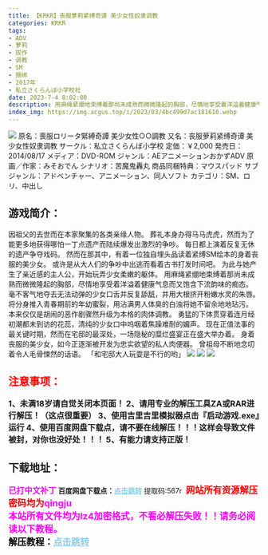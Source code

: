 ```yaml
---
title: 【KRKR】丧服萝莉紧缚奇谭 美少女性奴隶调教
categories: KRKR
tags:
- ADV
- 萝莉
- 拔作
- 调教
- SM
- 捆绑
- 2017年
- 私立さくらんぼ小学校社
date: 2023-7-4 8:02:00
description: 用麻绳紧绷地束缚着那尚未成熟而微微隆起的胸部，尽情地享受着洋溢着健康气息而又饱含下流韵味的痴态。毫不客气地夺去无法动弹的少女口舌并反复舔舐，并用大根挤开粉嫩水灵的朱唇。将分身推入青春期前的年幼蜜裂，用沾满男人体臭的白浊将她不留余地地玷污。
index_img: https://img.acgus.top/i/2023/03/4bc499d7ac181610.webp
---
```

![](https://img.acgus.top/i/2023/03/4bc499d7ac181610.webp)
原名：喪服ロリータ緊縛奇譚 美少女性○○調教
又名：丧服萝莉紧缚奇谭 美少女性奴隶调教
サークル：私立さくらんぼ小学校
定価：￥2,000
発売日：2014/08/17
メディア：DVD-ROM
ジャンル：AEアニメーションおかずADV
原画／作家：みそおでん
シナリオ：苦魔鬼轟丸
商品同梱特典：マウスパッド
サブジャンル：アドベンチャー、アニメーション、同人ソフト
カテゴリ：SM、ロリ、中出し

## 游戏简介：
因祖父的去世而在本家聚集的各类亲缘人物。
葬礼本身办得马马虎虎，然而为了能更多地获得哪怕一丁点遗产而陆续爆发出激烈的争吵。
每日都上演着反复无休的遗产争夺戏码。
然而在那其中，有着一位独自埋头品读着紧缚SM绘本的身着丧服的美少女。
或许是从大人们的争吵中出逃而看着古书打发时间吧。
为此与她产生了亲近感的主人公，开始玩弄少女柔嫩的躯体。
用麻绳紧绷地束缚着那尚未成熟而微微隆起的胸部，尽情地享受着洋溢着健康气息而又饱含下流韵味的痴态。
毫不客气地夺去无法动弹的少女口舌并反复舔舐，并用大根挤开粉嫩水灵的朱唇。
将分身推入青春期前的年幼蜜裂，用沾满男人体臭的白浊将她不留余地地玷污。
本来仅仅是胡闹的恶作剧骤然升级为本格的肉体调教。
勇猛的下体贯穿着连月经初潮都未到访的花蕊，清纯的少女口中呜咽着焦躁难耐的媚声。
现在正值法事的最关键时期，然而在宅邸的最深处，一场隐秘的糜烂盛宴正在盛大举办着。
身着丧服的美少女，如今正逐渐被开发为忠实欲望的私人肉便器。
曾祖母不断地念叨着令人毛骨悚然的话语。
「和宅邸大人玩耍是不行的哟」
![](https://img.acgus.top/i/2023/03/46109b1fa0181619.webp)
![](https://img.acgus.top/i/2023/03/44644d50a8181616.webp)
![](https://img.acgus.top/i/2023/03/8dc87120eb181613.webp)





## <font color=#FF0000 >注意事项：</font>
<font size=3><b>1、未满18岁请自觉关闭本页面！
2、请用专业的解压工具ZA或RAR进行解压！（这点很重要）
3、使用吉里吉里模拟器点击『启动游戏.exe』运行
4、使用百度网盘下载点，请不要在线解压！！！这样会导致文件被封，对你也没好处！！！
5、有能力请支持正版！</b></font>

## 下载地址：
<font color=#FF00FF size=3><b>已打中文补丁</b></font>
<b>百度网盘下载点：</b><a href="https://pan.baidu.com/s/168L6MvRzBLRxN38tY9GqRQ?pwd=567r" style="color: #87CEEB;"><b>点击跳转</b></a> 提取码:567r
<a style="padding: 0" href="https://post.qingju.org/AD/"><img style="max-width:100%" src="https://img.acgus.top/i/2024/07/478f689b8021d8d499ab43d21acf137a.gif" alt=""></a>
<b><font color=#FF0000 size=4>网站所有资源解压密码均为</b></font><b><font color=#FF00FF size=4>qingju</font><font color=#FF0000 ></font></b><br><b><font color=#FF00FF size=4>本站所有文件均为lz4加密格式，不看必解压失败！！请务必阅读以下教程。</b></font><br><b><font color=#000 size=4>解压教程：</b><a href="https://post.qingju.org/tutorial/000/" style="color: #87CEEB;"><b>点击跳转</b></a>